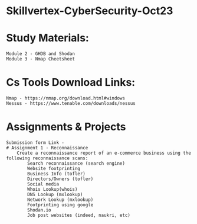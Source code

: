 # Skillvertex-CyberSecurity-Oct23

# Study Materials:
    Module 2 - GHDB and Shodan
    Module 3 - Nmap Cheetsheet

# Cs Tools Download Links:
    Nmap - https://nmap.org/download.html#windows
    Nessus - https://www.tenable.com/downloads/nessus
        
# Assignments & Projects
    Submission form Link - 
    # Assignment 1 - Reconnaissance
        Create a reconnaissance report of an e-commerce business using the following reconnaissance scans: 
            Search reconnaissance (search engine)
            Website footprinting
            Business Info (tofler)
            Directors/Owners (tofler)
            Social media
            Whois Lookup(whois)
            DNS Lookup (mxlookup)
            Network Lookup (mxlookup)
            Footprinting using google
            Shodan.io
            Job post websites (indeed, naukri, etc)

